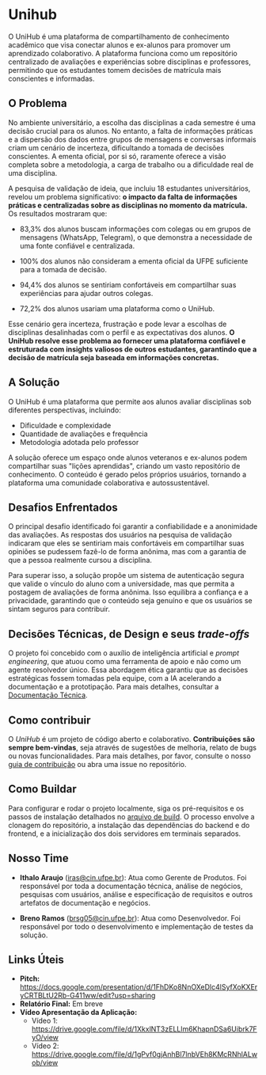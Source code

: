 # Unihub
O UniHub é uma plataforma de compartilhamento de conhecimento acadêmico que visa conectar alunos e ex-alunos para promover um aprendizado colaborativo. A plataforma funciona como um repositório centralizado de avaliações e experiências sobre disciplinas e professores, permitindo que os estudantes tomem decisões de matrícula mais conscientes e informadas.

## O Problema
No ambiente universitário, a escolha das disciplinas a cada semestre é uma decisão crucial para os alunos. No entanto, a falta de informações práticas e a dispersão dos dados entre grupos de mensagens e conversas informais criam um cenário de incerteza, dificultando a tomada de decisões conscientes. A ementa oficial, por si só, raramente oferece a visão completa sobre a metodologia, a carga de trabalho ou a dificuldade real de uma disciplina.

A pesquisa de validação de ideia, que incluiu 18 estudantes universitários, revelou um problema significativo: **o impacto da falta de informações práticas e centralizadas sobre as disciplinas no momento da matrícula.** Os resultados mostraram que:

* 83,3% dos alunos buscam informações com colegas ou em grupos de mensagens (WhatsApp, Telegram), o que demonstra a necessidade de uma fonte confiável e centralizada.

* 100% dos alunos não consideram a ementa oficial da UFPE suficiente para a tomada de decisão.

* 94,4% dos alunos se sentiriam confortáveis em compartilhar suas experiências para ajudar outros colegas.

* 72,2% dos alunos usariam uma plataforma como o UniHub.

Esse cenário gera incerteza, frustração e pode levar a escolhas de disciplinas desalinhadas com o perfil e as expectativas dos alunos. **O UniHub resolve esse problema ao fornecer uma plataforma confiável e estruturada com insights valiosos de outros estudantes, garantindo que a decisão de matrícula seja baseada em informações concretas.**

## A Solução
O UniHub é uma plataforma que permite aos alunos avaliar disciplinas sob diferentes perspectivas, incluindo:

* Dificuldade e complexidade
* Quantidade de avaliações e frequência
* Metodologia adotada pelo professor

A solução oferece um espaço onde alunos veteranos e ex-alunos podem compartilhar suas "lições aprendidas", criando um vasto repositório de conhecimento. O conteúdo é gerado pelos próprios usuários, tornando a plataforma uma comunidade colaborativa e autossustentável.

## Desafios Enfrentados
O principal desafio identificado foi garantir a confiabilidade e a anonimidade das avaliações. As respostas dos usuários na pesquisa de validação indicaram que eles se sentiriam mais confortáveis em compartilhar suas opiniões se pudessem fazê-lo de forma anônima, mas com a garantia de que a pessoa realmente cursou a disciplina.

Para superar isso, a solução propõe um sistema de autenticação segura que valide o vínculo do aluno com a universidade, mas que permita a postagem de avaliações de forma anônima. Isso equilibra a confiança e a privacidade, garantindo que o conteúdo seja genuíno e que os usuários se sintam seguros para contribuir.

## Decisões Técnicas, de Design e seus _trade-offs_
O projeto foi concebido com o auxílio de inteligência artificial e _prompt engineering_, que atuou como uma ferramenta de apoio e não como um agente resolvedor único. Essa abordagem ética garantiu que as decisões estratégicas fossem tomadas pela equipe, com a IA acelerando a documentação e a prototipação. Para mais detalhes, consultar a [Documentação Técnica](docs/technical_documentation.md).

## Como contribuir
O _UniHub_ é um projeto de código aberto e colaborativo. **Contribuições são sempre bem-vindas**, seja através de sugestões de melhoria, relato de bugs ou novas funcionalidades. Para mais detalhes, por favor, consulte o nosso [guia de contribuição](docs/contribute.md) ou abra uma issue no repositório.

## Como Buildar
Para configurar e rodar o projeto localmente, siga os pré-requisitos e os passos de instalação detalhados no [arquivo de build](docs/build.md). O processo envolve a clonagem do repositório, a instalação das dependências do backend e do frontend, e a inicialização dos dois servidores em terminais separados.

## Nosso Time
* **Ithalo Araujo** (iras@cin.ufpe.br): Atua como Gerente de Produtos. Foi responsável por toda a documentação técnica, análise de negócios, pesquisas com usuários, análise e especificação de requisitos e outros artefatos de documentação e negócios.

* **Breno Ramos** (brsg05@cin.ufpe.br): Atua como Desenvolvedor. Foi responsável por todo o desenvolvimento e implementação de testes da solução.

## Links Úteis
* **Pitch:** https://docs.google.com/presentation/d/1FhDKo8NnOXeDlc4lSyfXoKXEryCRTBLtU2Rb-G411ww/edit?usp=sharing
* **Relatório Final:** Em breve
* **Vídeo Apresentação da Aplicação:**
  * Vídeo 1: https://drive.google.com/file/d/1XkxlNT3zELLlm6KhapnDSa6Uibrk7FyO/view
  * Vídeo 2: https://drive.google.com/file/d/1gPvf0gjAnhBl7lnbVEh8KMcRNhlALwob/view
